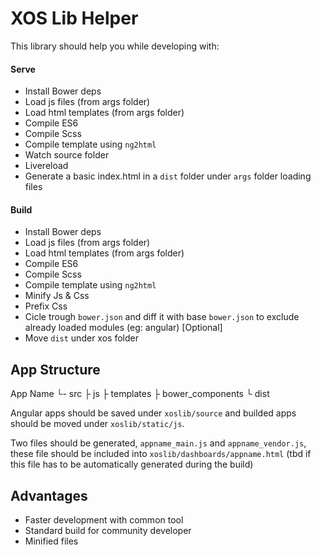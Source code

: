 # XOS Lib Helper

This library should help you while developing with:

#### Serve
- Install Bower deps
- Load js files (from args folder)
- Load html templates (from args folder)
- Compile ES6
- Compile Scss
- Compile template using `ng2html`
- Watch source folder
- Livereload
- Generate a basic index.html in a `dist` folder under `args` folder loading files

#### Build
- Install Bower deps
- Load js files (from args folder)
- Load html templates (from args folder)
- Compile ES6
- Compile Scss
- Compile template using `ng2html`
- Minify Js & Css
- Prefix Css
- Cicle trough `bower.json` and diff it with base `bower.json` to exclude already loaded modules (eg: angular) [Optional]
- Move `dist` under xos folder

## App Structure

App Name
└- src
   ├ js
   ├ templates
   ├ bower_components
   └ dist

Angular apps should be saved under `xoslib/source` and builded apps should be moved under `xoslib/static/js`. 

Two files should be generated, `appname_main.js` and `appname_vendor.js`, these file should be included into `xoslib/dashboards/appname.html` (tbd if this file has to be automatically generated during the build)

## Advantages

- Faster development with common tool
- Standard build for community developer
- Minified files

